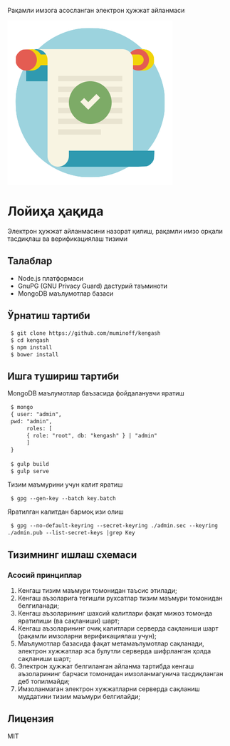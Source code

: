 Рақамли имзога асосланган электрон ҳужжат айланмаси

![alt text](logo.png "Kengash")

# Лойиҳа ҳақида
Электрон ҳужжат айланмасини назорат қилиш, рақамли имзо орқали тасдиқлаш ва верификациялаш тизими

## Талаблар
 * Node.js платформаси
 * GnuPG (GNU Privacy Guard) дастурий таъминоти
 * MongoDB маълумотлар базаси

## Ўрнатиш тартиби
```
 $ git clone https://github.com/muminoff/kengash
 $ cd kengash
 $ npm install
 $ bower install
```

## Ишга тушириш тартиби
MongoDB маълумотлар баъзасида фойдаланувчи яратиш
```
 $ mongo
 { user: "admin",
 pwd: "admin",
      roles: [
      { role: "root", db: "kengash" } | "admin"
      ]
 }

 $ gulp build
 $ gulp serve
```

Тизим маъмурини учун калит яратиш
```
 $ gpg --gen-key --batch key.batch
```

Яратилган калитдан бармоқ изи олиш
```
 $ gpg --no-default-keyring --secret-keyring ./admin.sec --keyring ./admin.pub --list-secret-keys |grep Key
```

## Тизимнинг ишлаш схемаси
### Асосий принциплар
 1. Кенгаш тизим маъмури томонидан таъсис этилади;
 2. Кенгаш аъзоларига тегишли рухсатлар тизим маъмури томонидан белгиланади;
 3. Кенгаш аъзоларининг шахсий калитлари фақат мижоз томонда яратилиши (ва сақланиши) шарт;
 4. Кенгаш аъзоларининг очиқ калитлари серверда сақланиши шарт (рақамли имзоларни верификациялаш учун);
 5. Маълумотлар базасида фақат метамаълумотлар сақланади, электрон хужжатлар эса булутли серверда шифрланган ҳолда сақланиши шарт;
 6. Электрон ҳужжат белгиланган айланма тартибда кенгаш аъзоларининг барчаси
    томонидан имзоланмагунича тасдиқланган деб топилмайди;
 7. Имзоланмаган электрон хужжатларни серверда сақланиш муддатини тизим маъмури
    белгилайди;

## Лицензия
MIT
